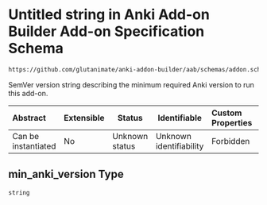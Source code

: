 # Untitled string in Anki Add-on Builder Add-on Specification Schema

```txt
https://github.com/glutanimate/anki-addon-builder/aab/schemas/addon.schema.json#/properties/min_anki_version
```

SemVer version string describing the minimum required Anki version to run this add-on.


| Abstract            | Extensible | Status         | Identifiable            | Custom Properties | Additional Properties | Access Restrictions | Defined In                                                                        |
| :------------------ | ---------- | -------------- | ----------------------- | :---------------- | --------------------- | ------------------- | --------------------------------------------------------------------------------- |
| Can be instantiated | No         | Unknown status | Unknown identifiability | Forbidden         | Allowed               | none                | [addon.schema.json\*](../../aab/schemas/addon.schema.json "open original schema") |

## min_anki_version Type

`string`

